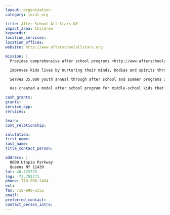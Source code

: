 ```yaml
---
layout: organization
category: local_org

title: After-School All Stars NY
impact_area: Children
keywords: 
location_services: 
location_offices: 
website: http://www.afterschoolallstars.org

mission: |
  Provides comprehensive after school programs <http://www.afterschoolallstars.org/site/lookup.asp?c=enJJKMNpFmG&b=854729> that are fun for kids and also keep them safe and help them achieve success in school and life.

  Improves kids lives by nurturing their minds, bodies and spirits through programs that incorporate independent learning, academics and enrichment activities.

  Serves 35.000 youth annual through after school and summer programs in 15 cities across the country.

  Has created a model after school program for middle-school kids that can be replicated anywhere across the country.

cash_grants: 
grants: 
service_opp: 
services: 

learn: 
cont_relationship: 

salutation: 
first_name: 
last_name: 
title_contact_person: 

address: |
  8000 Utopia Parkway  
  Queens NY 11439
lat: 40.725725
lng: -73.791771
phone: 718-990-2494
ext: 
fax: 718-990-2552
email: 
preferred_contact: 
contact_person_intro: 
---
```


